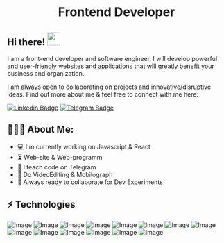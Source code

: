 <h1 align="center">Frontend Developer</h1>

## Hi there! <img src="https://raw.githubusercontent.com/aemmadi/aemmadi/master/wave.gif" width="30px">

I am a front-end developer and software engineer, I will develop powerful and user-friendly websites and applications that will greatly benefit your business and organization.. </br>

I am always open to collaborating on projects and innovative/disruptive ideas. Find out more about me & feel free to connect with me here:

[![Linkedin Badge](https://img.shields.io/badge/-umarjon_qodirberganov-blue?style=flat-square&logo=Linkedin&logoColor=white&link=https://www.linkedin.com/in/umarjon-qodirberganov/)](https://www.linkedin.com/in/sukhrob-nuraliev-100845186/) 
[![Telegram Badge](https://img.shields.io/badge/@umayr_dev-2CA5E0?style=flat-square&logo=telegram&logoColor=white&link=https://t.me/umayr_dev)](https://t.me/umayr_dev) 

  
<h2 align="left">👨🏻‍💻 About Me:</h2>

- :computer: I'm currently working on Javascript & React
- :hourglass_flowing_sand:  Web-site & Web-programm
- :triangular_flag_on_post: I teach code on Telegram
- :muscle: Do VideoEditing & Mobilograph
- :rocket: Always ready to collaborate for Dev Experiments

## ⚡ Technologies

![Image](https://img.shields.io/badge/JavaScript-323330?style=for-the-badge&logo=javascript&logoColor=F7DF1E)
![Image](https://img.shields.io/badge/Tailwind_CSS-38B2AC?style=for-the-badge&logo=tailwind-css&logoColor=white)
![Image](https://img.shields.io/badge/Git-F05032?style=for-the-badge&logo=git&logoColor=white)
![Image](https://img.shields.io/badge/-HTML5-E34F26?style=for-the-badge&logo=html5&logoColor=white)
![Image](https://img.shields.io/badge/-CSS3-1572B6?style=for-the-badge&logo=css3)
![Image](https://img.shields.io/badge/-Bootstrap-563D7C?style=for-the-badge&logo=bootstrap)
![Image](https://img.shields.io/badge/React-20232A?style=for-the-badge&logo=react&logoColor=61DAFB)
![Image](https://img.shields.io/badge/Microsoft_Excel-217346?style=for-the-badge&logo=microsoft-excel&logoColor=white)
![Image](https://img.shields.io/badge/Microsoft_Office-D83B01?style=for-the-badge&logo=microsoft-office&logoColor=white)
![Image](https://img.shields.io/badge/Notion-000000?style=for-the-badge&logo=notion&logoColor=white)
![Image](https://img.shields.io/badge/Todoist-E44332?style=for-the-badge&logo=todoist&logoColor=white)
![Image](https://img.shields.io/badge/GitHub-100000?style=for-the-badge&logo=github&logoColor=white)
![Image](https://img.shields.io/badge/Git-F05032?style=for-the-badge&logo=git&logoColor=white)
![Image](https://img.shields.io/badge/Figma-F24E1E?style=for-the-badge&logo=figma&logoColor=white)
